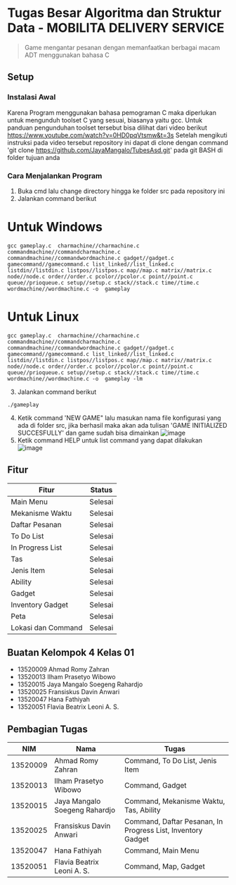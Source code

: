 # Tugas Besar Algoritma dan Struktur Data - MOBILITA DELIVERY SERVICE
> Game mengantar pesanan dengan memanfaatkan berbagai macam ADT menggunakan bahasa C
 
## Setup
### Instalasi Awal
Karena Program menggunakan bahasa pemograman C maka diperlukan untuk mengunduh toolset C yang sesuai, biasanya yaitu gcc. Untuk panduan pengunduhan toolset tersebut bisa dilihat dari video berikut https://www.youtube.com/watch?v=0HD0pqVtsmw&t=3s
Setelah mengikuti instruksi pada video tersebut repository ini dapat di clone dengan command 'git clone https://github.com/JayaMangalo/TubesAsd.git' pada git BASH di folder tujuan anda
### Cara Menjalankan Program
1. Buka cmd lalu change directory hingga ke folder src pada repository ini
2. Jalankan command berikut
# Untuk Windows
```
gcc gameplay.c  charmachine//charmachine.c commandmachine//commandcharmachine.c commandmachine//commandwordmachine.c gadget//gadget.c gamecommand//gamecommand.c list_linked//list_linked.c listdin//listdin.c listpos//listpos.c map//map.c matrix//matrix.c node//node.c order//order.c pcolor//pcolor.c point//point.c queue//prioqueue.c setup//setup.c stack//stack.c time//time.c wordmachine//wordmachine.c -o  gameplay
```
# Untuk Linux
```
gcc gameplay.c  charmachine//charmachine.c commandmachine//commandcharmachine.c commandmachine//commandwordmachine.c gadget//gadget.c gamecommand//gamecommand.c list_linked//list_linked.c listdin//listdin.c listpos//listpos.c map//map.c matrix//matrix.c node//node.c order//order.c pcolor//pcolor.c point//point.c queue//prioqueue.c setup//setup.c stack//stack.c time//time.c wordmachine//wordmachine.c -o  gameplay -lm
```
3. Jalankan command berikut 
```
./gameplay
```
4. Ketik command 'NEW GAME" lalu masukan nama file konfigurasi yang ada di folder src, jika berhasil maka akan ada tulisan 'GAME INITIALIZED SUCCESFULLY' dan game sudah bisa dimainkan ![image](https://user-images.githubusercontent.com/88297362/142243033-9bb253de-5532-4578-b5bd-a6fc8dfa062c.png)
5. Ketik command HELP untuk list command yang dapat dilakukan ![image](https://user-images.githubusercontent.com/88297362/142243271-2d651c8c-21c0-4d8c-8bae-f3d453532fba.png)

## Fitur
| Fitur | Status |
|------|--------|
| Main Menu | Selesai |
| Mekanisme Waktu | Selesai |
| Daftar Pesanan | Selesai |
| To Do List | Selesai |
| In Progress List | Selesai |
| Tas | Selesai |
| Jenis Item | Selesai |
| Ability | Selesai |
| Gadget | Selesai |
| Inventory Gadget | Selesai |
| Peta | Selesai |
| Lokasi dan Command | Selesai |

## Buatan Kelompok 4 Kelas 01
* 13520009	Ahmad Romy Zahran 
* 13520013	Ilham Prasetyo Wibowo 
* 13520015	Jaya Mangalo Soegeng Rahardjo 
* 13520025	Fransiskus Davin Anwari 
* 13520047	Hana Fathiyah 
* 13520051	Flavia Beatrix Leoni A. S. 

## Pembagian Tugas
| NIM | Nama | Tugas |
|------|--------|--------|
| 13520009 | Ahmad Romy Zahran | Command, To Do List, Jenis Item |
| 13520013 | Ilham Prasetyo Wibowo | Command, Gadget |
| 13520015 | Jaya Mangalo Soegeng Rahardjo | Command, Mekanisme Waktu, Tas, Ability |
| 13520025 | Fransiskus Davin Anwari | Command, Daftar Pesanan, In Progress List, Inventory Gadget |
| 13520047 | Hana Fathiyah | Command, Main Menu |
| 13520051 | Flavia Beatrix Leoni A. S. | Command, Map, Gadget |

